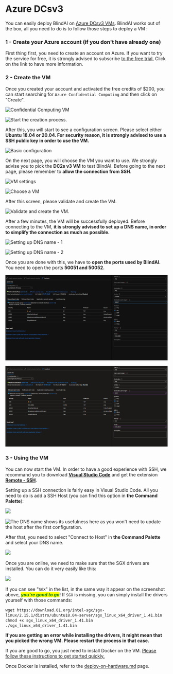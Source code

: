 # Azure DCsv3

You can easily deploy BlindAI on [Azure DCsv3 VMs](https://docs.microsoft.com/en-us/azure/virtual-machines/dcv3-series). BlindAI works out of the box, all you need to do is to follow those steps to deploy a VM :&#x20;

### 1 - Create your Azure account (if you don't have already one)

First thing first, you need to create an account on Azure. If you want to try the service for free, it is strongly advised to subscribe [to the free trial.](https://azure.microsoft.com/en-us/free/) Click on the link to have more information.

### 2 - Create the VM

Once you created your account and activated the free credits of $200, you can start searching for `Azure Confidential Computing` and then click on "Create".

![Confidential Computing VM](<../../.gitbook/assets/2022-02-24 11\_09\_07.png>)

![Start the creation process.](<../../.gitbook/assets/2022-02-24 11\_09\_26.png>)

After this, you will start to see a configuration screen. Please select either **Ubuntu 18.04 or 20.04. For security reason, it is strongly advised to use a SSH public key in order to use the VM.**

![Basic configuration](<../../.gitbook/assets/2022-02-24 11\_57\_19.png>)

On the next page, you will choose the VM you want to use. We strongly advise you to pick the **DC2s v3 VM** to test BlindAI. Before going to the next page, please remember to **allow the connection from SSH**.

![VM settings](<../../.gitbook/assets/2022-02-24 11\_12\_12.png>)

![Choose a VM](<../../.gitbook/assets/2022-02-24 11\_10\_26.png>)

After this screen, please validate and create the VM.

![Validate and create the VM.](<../../.gitbook/assets/2022-03-02 16\_41\_19.png>)

After a few minutes, the VM will be successfully deployed. Before connecting to the VM, **it is strongly advised to set up a DNS name, in order to simplify the connection as much as possible.**

![Setting up DNS name - 1](<../../.gitbook/assets/2022-03-02 16\_38\_31.png>)

![Setting up DNS name - 2](<../../.gitbook/assets/2022-02-24 12\_07\_22.png>)

Once you are done with this, we have to **open the ports used by BlindAI.** You need to open the ports **50051 and 50052.**

![](../../.gitbook/assets/image.png)

![](<../../.gitbook/assets/image (1).png>)

### 3 - Using the VM

You can now start the VM. In order to have a good experience with SSH, we recommand you to download [**Visual Studio Code**](https://code.visualstudio.com/) and get the extension [**Remote - SSH**](https://marketplace.visualstudio.com/items?itemName=ms-vscode-remote.remote-ssh).

Setting up a SSH connection is fairly easy in Visual Studio Code. All you need to do is add a SSH Host (you can find this option in **the Command Palette**):&#x20;

![](<../../.gitbook/assets/2022-02-24 12\_15\_41.png>)

![The DNS name shows its usefulness here as you won't need to update the host after the first configuration.](<../../.gitbook/assets/2022-02-24 12\_15\_35.png>)

After that, you need to select "Connect to Host" in **the Command Palette** and select your DNS name.

![](<../../.gitbook/assets/2022-02-24 12\_53\_38.png>)

Once you are online, we need to make sure that the SGX drivers are installed. You can do it very easily like this:&#x20;

![](<../../.gitbook/assets/2022-02-24 12\_17\_25.png>)

If you can see "`SGX`" in the list, in the same way it appear on the screenshot above, _<mark style="color:green;">**you're good to go**</mark>_! If `SGX` is missing, you can simply install the drivers yourself with those commands:&#x20;

```
wget https://download.01.org/intel-sgx/sgx-linux/2.15.1/distro/ubuntu18.04-server/sgx_linux_x64_driver_1.41.bin
chmod +x sgx_linux_x64_driver_1.41.bin
./sgx_linux_x64_driver_1.41.bin
```

**If you are getting an error while installing the drivers, it might mean that you picked the wrong VM. Please restart the process in that case.**

If you are good to go, you just need to install Docker on the VM. [Please follow these instructions to get started quickly. ](https://docs.docker.com/engine/install/ubuntu/#install-using-the-repository)

Once Docker is installed, refer to the [deploy-on-hardware.md](../deploy-on-hardware.md "mention") page.
